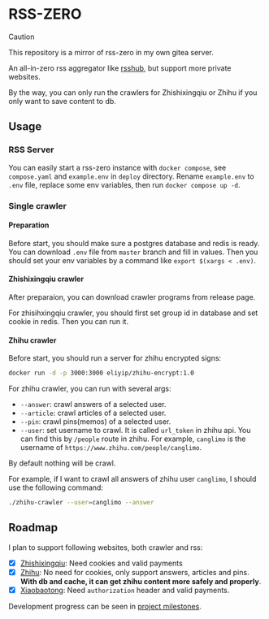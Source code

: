 # RSS-ZERO

> [!CAUTION]
> This repository is a mirror of rss-zero in my own gitea server.

An all-in-zero rss aggregator like [rsshub](https://docs.rsshub.app/), but support more private websites.

By the way, you can only run the crawlers for Zhishixingqiu or Zhihu if you only want to save content to db.

## Usage

### RSS Server

You can easily start a rss-zero instance with `docker compose`, see `compose.yaml` and `example.env` in `deploy` directory. Rename `example.env` to `.env` file, replace some env variables, then run `docker compose up -d`.

### Single crawler

#### Preparation

Before start, you should make sure a postgres database and redis is ready. You can download `.env` file from `master` branch and fill in values. Then you should set your env variables by a command like `export $(xargs < .env)`.

#### Zhishixingqiu crawler

After preparaion, you can download crawler programs from release page.

For zhisihxingqiu crawler, you should first set group id in database and set cookie in redis. Then you can run it.

#### Zhihu crawler

Before start, you should run a server for zhihu encrypted signs:

```bash
docker run -d -p 3000:3000 eliyip/zhihu-encrypt:1.0
```

For zhihu crawler, you can run with several args:

- `--answer`: crawl answers of a selected user.
- `--article`: crawl articles of a selected user.
- `--pin`: crawl pins(memos) of a selected user.
- `--user`: set username to crawl. It is called `url_token` in zhihu api. You can find this by `/people` route in zhihu. For example, `canglimo` is the username of `https://www.zhihu.com/people/canglimo`.

By default nothing will be crawl.

For example, if I want to crawl all answers of zhihu user `canglimo`, I should use the following command:

```bash
./zhihu-crawler --user=canglimo --answer
```

## Roadmap

I plan to support following websites, both crawler and rss:

- [x] [Zhishixingqiu](https://zsxq.com/): Need cookies and valid payments
- [x] [Zhihu](https://www.zhihu.com): No need for cookies, only support answers, articles and pins.  
      **With db and cache, it can get zhihu content more safely and properly**.
- [x] [Xiaobaotong](https://xiaobot.net): Need `authorization` header and valid payments.

Development progress can be seen in [project milestones](https://gitea.momoai.me/yezi/rss-zero/milestones).
